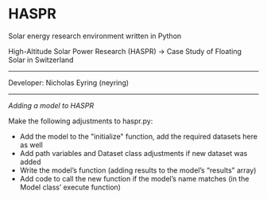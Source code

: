 # HASPR
Solar energy research environment written in Python

High-Altitude Solar Power Research (HASPR) -> Case Study of Floating Solar in Switzerland

-----

Developer: Nicholas Eyring (neyring)

-----

*Adding a model to HASPR*

Make the following adjustments to haspr.py:
-	Add the model to the "initialize" function, add the required datasets here as well
-	Add path variables and Dataset class adjustments if new dataset was added
-	Write the model’s function (adding results to the model’s “results” array)
-	Add code to call the new function if the model’s name matches (in the Model class’ execute function)

